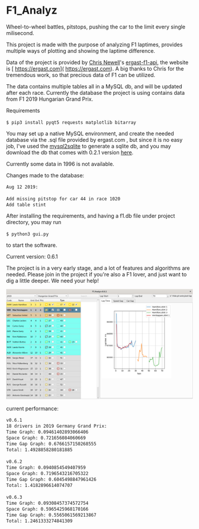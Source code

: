 # F1_Analyz

Wheel-to-wheel battles, pitstops, pushing the car to the limit every single milisecond.


This project is made with the purpose of analyzing F1 laptimes, provides multiple ways of plotting and showing the laptime difference.

Data of the project is provided by [ Chris Newell](https://github.com/jcnewell)'s [ergast-f1-api](https://github.com/jcnewell/ergast-f1-api),
the website is [	https://ergast.com](	https://ergast.com). A big thanks to Chris for the tremendous work, so that precious data of F1 can be utilized.

The data contains multiple tables all in a MySQL db, and will be updated after each race. Currently the database the project is using contains data from F1 2019 Hungarian Grand Prix.

Requirements

`$ pip3 install pyqt5 requests matplotlib bitarray`

You may set up a native MySQL environment, and create the needed database via the .sql file provided by ergast.com , but since it is no easy job, I've used the [mysql2sqlite](https://github.com/dumblob/mysql2sqlite) to generate a sqlite db, and you may download the db that comes with 0.2.1 version
[here](https://github.com/Hycdog/F1_Analyz/releases/download/v0.5.5/f1.db).

Currently some data in 1996 is not available.


Changes made to the database:

    
    Aug 12 2019:

    Add missing pitstop for car 44 in race 1020
    Add table stint

After installing the requirements, and having a f1.db file under project directory, you may run

`$ python3 gui.py`
   
to start the software.

Current version: 0.6.1 

The project is in a very early stage, and a lot of features and algorithms are needed. Please join in the project if you're also a F1 lover, and just want to dig a little deeper. We need your help!

![Screenshot not yet loaded](https://github.com/Hycdog/img_folder/blob/master/Screenshot%20from%202019-08-13%2008-59-31.png)

current performance:
    
    v0.6.1
    18 drivers in 2019 Germany Grand Prix:
    Time Graph: 0.09461402893066406
    Space Graph: 0.721656084060669
    Time Gap Graph: 0.6766157150268555
    Total: 1.4928858280181885

    v0.6.2
    Time Graph: 0.0940854549407959
    Space Graph: 0.7196543216705322
    Time Gap Graph: 0.6045498847961426
    Total: 1.4182896614074707
    
    v0.6.3
    Time Graph: 0.09308457374572754
    Space Graph: 0.5965425968170166
    Time Gap Graph: 0.5565061569213867
    Total: 1.2461333274841309
    
    
